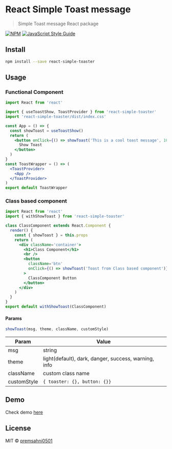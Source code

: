 # React Simple Toast message

> Simple Toast message React package

[![NPM](https://img.shields.io/npm/v/react-simple-toaster.svg)](https://www.npmjs.com/package/react-simple-toaster) [![JavaScript Style Guide](https://img.shields.io/badge/code_style-standard-brightgreen.svg)](https://standardjs.com)

## Install

```bash
npm install --save react-simple-toaster
```

## Usage

### Functional Component

```jsx
import React from 'react'

import { useToastShow, ToastProvider } from 'react-simple-toaster'
import 'react-simple-toaster/dist/index.css'

const App = () => {
  const showToast = useToastShow()
  return (
    <button onClick={() => showToast('This is a cool toast message', 10000)}>
      Show Toast
    </button>
  )
}
const ToastWrapper = () => (
  <ToastProvider>
    <App />
  </ToastProvider>
)
export default ToastWrapper
```

### Class based component

```jsx
import React from 'react'
import { withShowToast } from 'react-simple-toaster'

class ClassComponent extends React.Component {
  render() {
    const { showToast } = this.props
    return (
      <div className='container'>
        <h1>Class Component</h1>
        <br />
        <button
          className='btn'
          onClick={() => showToast('Toast from Class based component')}
        >
          ClassComponent Button
        </button>
      </div>
    )
  }
}
export default withShowToast(ClassComponent)
```

#### Params

```js
showToast(msg, theme, className, customStyle)
```

| Param       | Value                                                |
| ----------- | ---------------------------------------------------- |
| msg         | string                                               |
| theme       | light(default), dark, danger, success, warning, info |
| className   | custom class name                                    |
| customStyle | `{ toaster: {}, button: {}}`                         |

## Demo

Check demo [here](https://premsahni0501.github.io/react-simple-toast/)

## License

MIT © [premsahni0501](https://github.com/premsahni0501)
